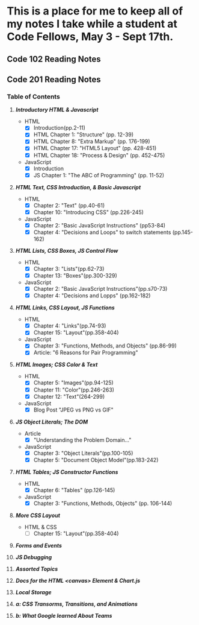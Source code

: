 # This is a place for me to keep all of my notes I take while a student at Code Fellows, May 3 - Sept 17th.

## Code 102 Reading Notes

## Code 201 Reading Notes
### Table of Contents
1. ***Introductory HTML & Javascript***

    - HTML
        - [x] Introduction(pp.2-11)
        - [x] HTML Chapter 1: "Structure" (pp. 12-39)
        - [x] HTML Chapter 8: "Extra Markup" (pp. 176-199)
        - [x] HTML Chapter 17: "HTML5 Layout" (pp. 428-451)
        - [x] HTML Chapter 18: "Process & Design" (pp. 452-475)
    - JavaScript
        - [x] Introduction
        - [x] JS Chapter 1: "The ABC of Programming" (pp. 11-52)
2. ***HTML Text, CSS Introduction, & Basic Javascript***

    - HTML
        - [x] Chapter 2: "Text" (pp.40-61)
        - [x] Chapter 10: "Introducing CSS" (pp.226-245)
    - JavaScript
        - [x] Chapter 2: "Basic JavaScript Instructions" (pp53-84)
        - [x] Chapter 4: "Decisions and Loops" to switch statements (pp.145-162)
3. ***HTML Lists, CSS Boxes, JS Control Flow***

    - HTML
        - [x] Chapter 3: "Lists"(pp.62-73)
        - [x] Chapter 13: "Boxes"(pp.300-329)
    - JavaScript
        - [x] Chapter 2: "Basic JavaScript Instructions"(pp.s70-73)
        - [x] Chapter 4: "Decisions and Lopps" (pp.162-182)
4. ***HTML Links, CSS Layout, JS Functions***

    - HTML
        - [x] Chapter 4: "Links"(pp.74-93)
        - [x] Chapter 15: "Layout"(pp.358-404)
    - JavaScript
        - [x] Chapter 3: "Functions, Methods, and Objects" (pp.86-99)
        - [x] Article: "6 Reasons for Pair Programming"
5. ***HTML Images; CSS Color & Text***
    - HTML
        - [x] Chapter 5: "Images"(pp.94-125)
        - [x] Chapter 11: "Color"(pp.246-263)
        - [x] Chapter 12: "Text"(264-299)
    - JavaScript
        - [x] Blog Post "JPEG vs PNG vs GIF"
6. ***JS Object Literals; The DOM***
    - Article
        - [x] "Understanding the Problem Domain..."
    - JavaScript
        - [x] Chapter 3: "Object Literals"(pp.100-105)
        - [x] Chapter 5: "Document Object Model"(pp.183-242)
7. ***HTML Tables; JS Constructor Functions***
    - HTML
        - [x] Chapter 6: "Tables" (pp.126-145)
    - JavaScript
        - [x] Chapter 3: "Functions, Methods, Objects" (pp. 106-144)
8. ***More CSS Layout***
    - HTML & CSS
        - [ ] Chapter 15: "Layout"(pp.358-404)
9. ***Forms and Events***
10. ***JS Debugging***
11. ***Assorted Topics***
12. ***Docs for the HTML \<canvas\> Element & Chart.js***
13. ***Local Storage***
14. ***a: CSS Transorms, Transitions, and Animations***
14. ***b: What Google learned About Teams***